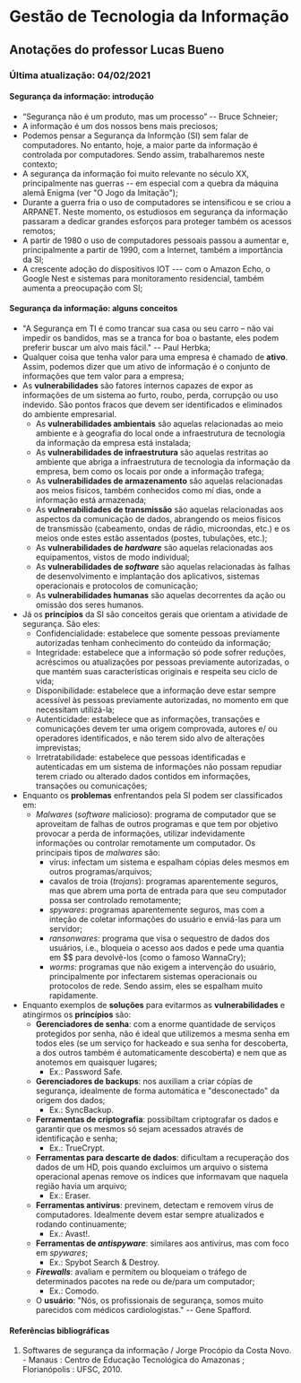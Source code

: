 # Gestão de Tecnologia da Informação

## Anotações do professor Lucas Bueno

### Última atualização: 04/02/2021

#### Segurança da informação: introdução
- “Segurança não é um produto, mas um processo” -- Bruce Schneier;
- A informação é um dos nossos bens mais preciosos;
- Podemos pensar a Segurança da Informção (SI) sem falar de computadores. No entanto, hoje, a maior parte da informação é controlada por computadores. Sendo assim, trabalharemos neste contexto;
- A segurança da informação foi muito relevante no século XX, principalmente nas guerras -- em especial com a quebra da máquina alemã Enigma (ver "O Jogo da Imitação");
- Durante a guerra fria o uso de computadores se intensificou e se criou a ARPANET. Neste momento, os estudiosos em segurança da informação passaram a dedicar grandes esforços para proteger também os acessos remotos;
- A partir de 1980 o uso de computadores pessoais passou a aumentar e, principalmente a partir de 1990, com a Internet, também a importância da SI;
- A crescente adoção do dispositivos IOT --- com o Amazon Echo, o Google Nest e sistemas para monitoramento residencial, também aumenta a preocupação com SI;


#### Segurança da informação: alguns conceitos
 - "A Segurança em TI é como trancar sua casa ou seu carro – não vai impedir os bandidos, mas se a tranca for boa o bastante, eles podem preferir buscar um alvo mais fácil." -- Paul Herbka;
 - Qualquer coisa que tenha valor para uma empresa é chamado de **ativo**. Assim, podemos dizer que um ativo de informação é o conjunto de informações que tem valor para a empresa;
 - As **vulnerabilidades** são fatores internos capazes de expor as informações de um sistema ao furto, roubo, perda, corrupção ou uso indevido. São pontos fracos que devem ser identificados e eliminados do ambiente empresarial.
   - As **vulnerabilidades ambientais** são aquelas relacionadas ao meio ambiente e à geografia do local onde a infraestrutura de tecnologia da informação da empresa está instalada;
   - As **vulnerabilidades de infraestrutura** são aquelas restritas ao ambiente que abriga a infraestrutura de tecnologia da informação da empresa, bem como os locais por onde a informação trafega;
   - As **vulnerabilidades de armazenamento** são aquelas relacionadas aos meios físicos, também conhecidos como mí dias, onde a informação está armazenada;
   - As **vulnerabilidades de transmissão** são aquelas relacionadas aos aspectos da comunicação de dados, abrangendo os meios físicos de transmissão (cabeamento, ondas de rádio, microondas, etc.) e os meios onde estes estão assentados (postes, tubulações, etc.);
   - As **vulnerabilidades de _hardware_** são aquelas relacionadas aos equipamentos, vistos de modo individual;
   - As **vulnerabilidades de _software_** são aquelas relacionadas às falhas de desenvolvimento e implantação dos aplicativos, sistemas operacionais e protocolos de comunicação;
   - As **vulnerabilidades humanas** são aquelas decorrentes da ação ou omissão dos seres humanos.
 - Já os **princípios** da SI são conceitos gerais que orientam a atividade de segurança. São eles:
   - Confidencialidade: estabelece que somente pessoas previamente autorizadas tenham conhecimento do conteúdo da informação;
   - Integridade: estabelece que a informação só pode sofrer reduções, acréscimos ou atualizações por pessoas previamente autorizadas, o que mantém suas características originais e respeita seu ciclo de vida;
   - Disponibilidade: estabelece que a informação deve estar sempre acessível às pessoas previamente autorizadas, no momento em que necessitam utilizá-la;
   - Autenticidade: estabelece que as informações, transações e comunicações devem ter uma origem comprovada, autores e/ ou operadores identificados, e não terem sido alvo de alterações imprevistas;
   - Irretratabilidade: estabelece que pessoas identificadas e autenticadas em um sistema de informações não possam repudiar terem criado ou alterado dados contidos em informações, transações ou comunicações;
 - Enquanto os **problemas** enfrentandos pela SI podem ser classificados em:
   - _Malwares_ (_software_ malicioso): programa de computador que se aproveitam de falhas de outros programas e que tem por objetivo provocar a perda de informações, utilizar indevidamente informações ou controlar remotamente um computador. Os principais tipos de _malwares_ são:
     - vírus: infectam um sistema e espalham cópias deles mesmos em outros programas/arquivos;
     - cavalos de troia (_trojans_): programas aparentemente seguros, mas que abrem uma porta de entrada para que seu computador possa ser controlado remotamente;
     - _spywares_: programas aparentemente seguros, mas com a inteção de coletar informações do usuário e enviá-las para um servidor;
     - _ransonwares_: programa que visa o sequestro de dados dos usuários, i.e., bloqueia o acesso aos dados e pede uma quantia em $$ para devolvê-los (como o famoso WannaCry);
     - _worms_: programas que não exigem a intervenção do usuário, principalmente por infectarem sistemas operacionais ou protocolos de rede. Sendo assim, eles se espalham muito rapidamente.
 - Enquanto exemplos de **soluções** para evitarmos as **vulnerabilidades** e atingirmos os **princípios** são:
   - **Gerenciadores de senha**: com a enorme quantidade de serviços protegidos por senha, não é ideal que utilizemos a mesma senha em todos eles (se um serviço for hackeado e sua senha for descoberta, a dos outros também é automaticamente descoberta) e nem que as anotemos em quaisquer lugares;
     - Ex.: Password Safe.
   - **Gerenciadores de backups**: nos auxiliam a criar cópias de segurança, idealmente de forma automática e "desconectado" da origem dos dados;
     - Ex.: SyncBackup.
   - **Ferramentas de criptografia**: possibiltam criptografar os dados e garantir que os mesmos só sejam acessados através de identificação e senha;
     - Ex.: TrueCrypt.
   - **Ferramentas para descarte de dados**: dificultam a recuperação dos dados de um HD, pois quando excluimos um arquivo o sistema operacional apenas remove os índices que informavam que naquela região havia um arquivo;
     - Ex.: Eraser.
   - **Ferramentas antivírus**: previnem, detectam e removem vírus de computadores. Idealmente devem estar sempre atualizados e rodando continuamente;
     - Ex.: Avast!.
   - **Ferramentas de _antispyware_**: similares aos antivírus, mas com foco em _spywares_;
     - Ex.: Spybot Search & Destroy.
   - **_Firewalls_**: avaliam e permitem ou bloqueiam o tráfego de determinados pacotes na rede ou de/para um computador;
     - Ex.: Comodo.
   - O **usuário**: "Nós, os profissionais de segurança, somos muito parecidos com médicos cardiologistas." -- Gene Spafford.
#### Referências bibliográficas
1. Softwares de segurança da informação / Jorge Procópio da Costa Novo. - Manaus : Centro de Educação Tecnológica do Amazonas ; Florianópolis : UFSC, 2010.
